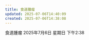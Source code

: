 ```yaml
---
title: 食道腫瘤
updated: 2025-07-06T14:40:09
created: 2025-07-06T14:38:08
---
```


食道腫瘤
2025年7月6日 星期日
下午2:38
